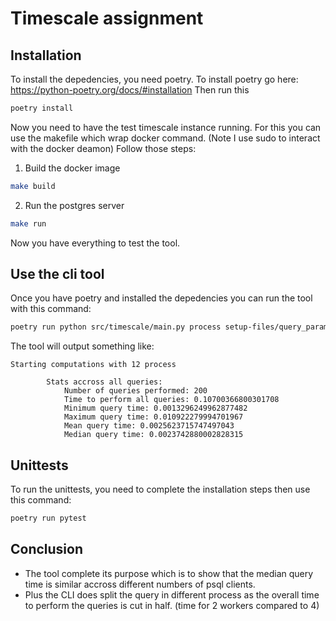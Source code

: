# Timescale assignment

## Installation

To install the depedencies, you need poetry.
To install poetry go here: https://python-poetry.org/docs/#installation
Then run this
```bash
poetry install
```
Now you need to have the test timescale instance running.
For this you can use the makefile which wrap docker command. (Note I use sudo to interact with the docker deamon)
Follow those steps:
1. Build the docker image
  ```bash
  make build
  ```
2. Run the postgres server
  ```bash
  make run
  ```
Now you have everything to test the tool.
## Use the cli tool
Once you have poetry and installed the depedencies you can run the tool with
this command:
```bash
poetry run python src/timescale/main.py process setup-files/query_params.csv -w <number of process>
```
The tool will output something like:
```
Starting computations with 12 process

        Stats accross all queries:
            Number of queries performed: 200
            Time to perform all queries: 0.10700366800301708
            Minimum query time: 0.0013296249962877482
            Maximum query time: 0.010922279994701967
            Mean query time: 0.0025623715747497043
            Median query time: 0.0023742880002828315
```
## Unittests
To run the unittests, you need to complete the installation steps then use this command:
```bash
poetry run pytest
```
## Conclusion

- The tool complete its purpose which is to show that the median query time is similar accross different numbers of psql clients.
- Plus the CLI does split the query in different process as the overall time to perform the queries is cut in half. (time for 2 workers compared to 4)